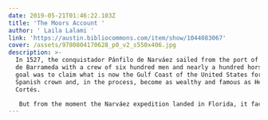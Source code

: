 ```yaml
---
date: 2019-05-21T01:46:22.103Z
title: 'The Moors Account '
author: ' Laila Lalami '
link: 'https://austin.bibliocommons.com/item/show/1044083067'
cover: /assets/9780804170628_p0_v2_s550x406.jpg
description: >-
  In 1527, the conquistador Pánfilo de Narváez sailed from the port of Sanlúcar
  de Barrameda with a crew of six hundred men and nearly a hundred horses. His
  goal was to claim what is now the Gulf Coast of the United States for the
  Spanish crown and, in the process, become as wealthy and famous as Hernán
  Cortés.

   But from the moment the Narváez expedition landed in Florida, it faced peril--navigational errors, disease, starvation, as well as resistance from indigenous tribes. Within a year there were only four survivors: the expedition's treasurer, Álvar Núñez Cabeza de Vaca; a Spanish nobleman named Alonso del Castillo Maldonado; a young explorer named Andrés Dorantes de Carranza; and Dorantes's Moroccan slave, Mustafa al-Zamori, whom the three Spaniards called Estebanico. These four survivors would go on to make a journey across America that would transform them from proud conquis-tadores to humble servants, from fearful outcasts to faith healers. The Moor's Account  brilliantly captures Estebanico's voice and vision, giving us an alternate narrative for this famed expedition.
---
```


